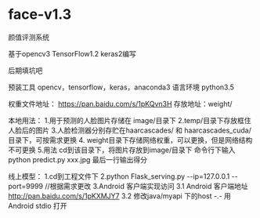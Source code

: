 # face-v1.3
颜值评测系统

基于opencv3 TensorFlow1.2 keras2编写

后期填坑吧

预装工具 opencv，tensorflow，keras，anaconda3 
语言环境 python3.5

权重文件地址：
https://pan.baidu.com/s/1pKQvn3H
存放地址：weight/

本地用法：
1.用于预测的人脸图片存储在 image/目录下
2.temp/目录下存放框住人脸后的图片
3.人脸检测器分别存贮在haarcascades/ 和 haarcascades_cuda/ 目录下，可按需求更换
4. weight目录下存储网络权重，可以更换，但是网络结构不可更换
5.用法 cd到该目录下，将图片存放到image/目录下 命令行下输入 python predict.py xxx.jpg 最后一行输出得分

线上模型：
1.cd到工程文件下
2.python Flask_serving.py --ip=127.0.0.1 --port=9999  //根据需求更改
3.Android 客户端实现访问 
3.1 Android 客户端地址 http://pan.baidu.com/s/1pKXMJY7 
3.2 修改java/myapi 下的host -.- 用Android stdio 打开
